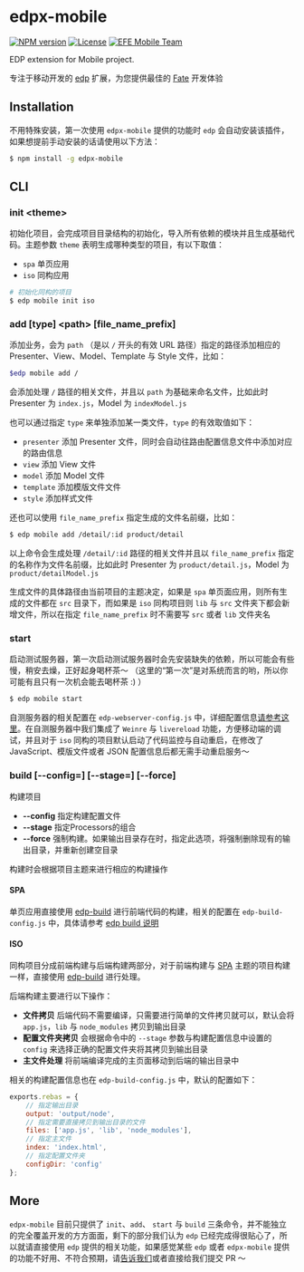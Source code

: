 edpx-mobile
===

[![NPM version](https://img.shields.io/npm/v/edpx-mobile.svg?style=flat-square)](https://npmjs.org/package/edpx-mobile) [![License](https://img.shields.io/npm/l/edpx-mobile.svg?style=flat-square)](./LICENSE) [![EFE Mobile Team](https://img.shields.io/badge/EFE-Mobile_Team-blue.svg?style=flat-square)](http://efe.baidu.com)

EDP extension for Mobile project.

专注于移动开发的 [edp](https://github.com/ecomfe/edp) 扩展，为您提供最佳的 [Fate](http://ecomfe.github.io/fate) 开发体验

## Installation

不用特殊安装，第一次使用 `edpx-mobile` 提供的功能时 `edp` 会自动安装该插件，如果想提前手动安装的话请使用以下方法：

```sh
$ npm install -g edpx-mobile
```

## CLI

### init &lt;theme&gt;

初始化项目，会完成项目目录结构的初始化，导入所有依赖的模块并且生成基础代码。主题参数 `theme` 表明生成哪种类型的项目，有以下取值：

* `spa` 单页应用
* `iso` 同构应用

```sh
# 初始化同构的项目
$ edp mobile init iso
```

### add [type] &lt;path&gt; [file_name_prefix]

添加业务，会为 `path` （是以 `/` 开头的有效 URL 路径）指定的路径添加相应的 Presenter、View、Model、Template 与 Style 文件，比如：

```sh
$edp mobile add /
```

会添加处理 `/` 路径的相关文件，并且以 `path` 为基础来命名文件，比如此时 Presenter 为 `index.js`，Model 为 `indexModel.js`

也可以通过指定 `type` 来单独添加某一类文件，`type` 的有效取值如下：

* `presenter` 添加 Presenter 文件，同时会自动往路由配置信息文件中添加对应的路由信息
* `view` 添加 View 文件
* `model` 添加 Model 文件
* `template` 添加模版文件文件
* `style` 添加样式文件

还也可以使用 `file_name_prefix` 指定生成的文件名前缀，比如：

```sh
$ edp mobile add /detail/:id product/detail
```

以上命令会生成处理 `/detail/:id` 路径的相关文件并且以 `file_name_prefix` 指定的名称作为文件名前缀，比如此时 Presenter 为 `product/detail.js`，Model 为 `product/detailModel.js`

生成文件的具体路径由当前项目的主题决定，如果是 `spa` 单页面应用，则所有生成的文件都在 `src` 目录下，而如果是 `iso` 同构项目则 `lib` 与 `src` 文件夹下都会新增文件，所以在指定 `file_name_prefix` 时不需要写 `src` 或者 `lib` 文件夹名

### start

启动测试服务器，第一次启动测试服务器时会先安装缺失的依赖，所以可能会有些慢，稍安去燥，正好起身喝杯茶～ （这里的“第一次”是对系统而言的哟，所以你可能有且只有一次机会能去喝杯茶 :) ）

```sh
$ edp mobile start
```

自测服务器的相关配置在 `edp-webserver-config.js` 中，详细配置信息[请参考这里](https://github.com/ecomfe/edp/wiki/WebServer)。在自测服务器中我们集成了 `Weinre` 与 `livereload` 功能，方便移动端的调试，并且对于 `iso` 同构的项目默认启动了代码监控与自动重启，在修改了 JavaScript、模版文件或者 JSON 配置信息后都无需手动重启服务～

### build [--config=<configFile>] [--stage=<stage>] [--force]

构建项目

* **--config** 指定构建配置文件
* **--stage** 指定Processors的组合
* **--force** 强制构建。如果输出目录存在时，指定此选项，将强制删除现有的输出目录，并重新创建空目录

构建时会根据项目主题来进行相应的构建操作

#### SPA

单页应用直接使用 [edp-build](https://github.com/ecomfe/edp-build) 进行前端代码的构建，相关的配置在 `edp-build-config.js` 中，具体请参考 [edp build 说明](https://github.com/ecomfe/edp/wiki/Build)

#### ISO

同构项目分成前端构建与后端构建两部分，对于前端构建与 [SPA](#spa) 主题的项目构建一样，直接使用 [edp-build](https://github.com/ecomfe/edp-build) 进行处理。

后端构建主要进行以下操作：

* **文件拷贝** 后端代码不需要编译，只需要进行简单的文件拷贝就可以，默认会将 `app.js`，`lib` 与 `node_modules` 拷贝到输出目录
* **配置文件夹拷贝** 会根据命令中的 `--stage` 参数与构建配置信息中设置的 `config` 来选择正确的配置文件夹将其拷贝到输出目录
* **主文件处理** 将前端编译完成的主页面移动到后端的输出目录中

相关的构建配置信息也在 `edp-build-config.js` 中，默认的配置如下：

```js
exports.rebas = {
    // 指定输出目录
    output: 'output/node',
    // 指定需要直接拷贝到输出目录的文件
    files: ['app.js', 'lib', 'node_modules'],
    // 指定主文件
    index: 'index.html',
    // 指定配置文件夹
    configDir: 'config'
};
```

## More

`edpx-mobile` 目前只提供了 `init`、`add`、 `start` 与 `build` 三条命令，并不能独立的完全覆盖开发的方方面面，剩下的部分我们认为 `edp` 已经完成得很贴心了，所以就请直接使用 `edp` 提供的相关功能，如果感觉某些 `edp` 或者 `edpx-mobile` 提供的功能不好用、不符合预期，请[告诉我们](https://github.com/ecomfe/edpx-mobile/issues/new)或者直接给我们提交 PR ～
